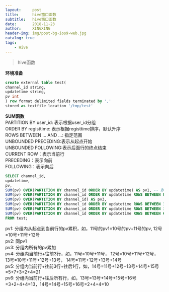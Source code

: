 ```yaml
---
layout:     post
title:      hive窗口函数
subtitle:   hive窗口函数
date:       2018-11-23
author:     XINGXING
header-img: img/post-bg-ios9-web.jpg
catalog: true
tags:
    - Hive
---
```


>
>hive函数
> 

**环境准备**
```sql
create external table test(
channel_id string,
updatetime string,
pv int 
) row format delimited fields terminated by ',' 
stored as textfile location '/tmp/test'

``` 


**SUM函数**  
PARTITION BY user_id: 表示根据user_id分组  
ORDER BY registtime: 表示根据registtime排序，默认升序  
ROWS BETWEEN ... AND ...:  指定范围  
UNBOUNDED PRECEDING:表示从起点开始  
UNBOUNDED FOLLOWING:表示后面行的终点结束  
CURRENT ROW：表示当前行  
PRECEDING：表示向前  
FOLLOWING：表示向后  

```sql
SELECT channel_id,
updatetime,
pv,
SUM(pv) OVER(PARTITION BY channel_id ORDER BY updatetime) AS pv1, -- 默认为从起点到当前行
SUM(pv) OVER(PARTITION BY channel_id ORDER BY updatetime ROWS BETWEEN UNBOUNDED PRECEDING AND CURRENT ROW) AS pv2, --从起点到当前行，结果同pv1 
SUM(pv) OVER(PARTITION BY channel_id) AS pv3,								--分组内所有行
SUM(pv) OVER(PARTITION BY channel_id ORDER BY updatetime ROWS BETWEEN 3 PRECEDING AND CURRENT ROW) AS pv4,   --当前行+往前3行
SUM(pv) OVER(PARTITION BY channel_id ORDER BY updatetime ROWS BETWEEN 3 PRECEDING AND 1 FOLLOWING) AS pv5,    --当前行+往前3行+往后1行
SUM(pv) OVER(PARTITION BY channel_id ORDER BY updatetime ROWS BETWEEN CURRENT ROW AND UNBOUNDED FOLLOWING) AS pv6   ---当前行+往后所有行  
FROM test;
```
pv1: 分组内从起点到当前行的pv累积，如，11号的pv1=10号的pv+11号的pv, 12号=10号+11号+12号  
pv2: 同pv1  
pv3: 分组内所有的pv累加  
pv4: 分组内当前行+往前3行，如，11号=10号+11号， 12号=10号+11号+12号， 13号=10号+11号+12号+13号， 14号=11号+12号+13号+14号  
pv5: 分组内当前行+往前3行+往后1行，如，14号=11号+12号+13号+14号+15号=5+7+3+2+4=21  
pv6: 分组内当前行+往后所有行，如，13号=13号+14号+15号+16号=3+2+4+4=13，14号=14号+15号+16号=2+4+4=10  



